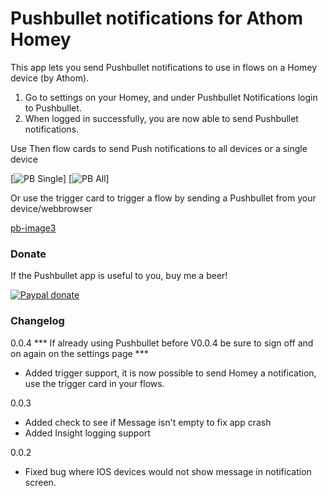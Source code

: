 # Pushbullet notifications for Athom Homey

This app lets you send Pushbullet notifications to use in flows on a Homey device (by Athom).

1. Go to settings on your Homey, and under Pushbullet Notifications login to Pushbullet.
2. When logged in successfully, you are now able to send Pushbullet notifications.

Use Then flow cards to send Push notifications to all devices or a single device

[![PB Single][pb-image1]] [![PB All][pb-image2]]

Or use the trigger card to trigger a flow by sending a Pushbullet from your device/webbrowser

[pb-image3]

### Donate
If the Pushbullet app is useful to you, buy me a beer!

[![Paypal donate][pp-donate-image]][pp-donate-link]

[pp-donate-link]: https://www.paypal.com/cgi-bin/webscr?cmd=_donations&business=D8RA9P824YZ62&lc=NL&item_name=Pushbullet%2dHomey&currency_code=EUR&bn=PP%2dDonationsBF%3abtn_donateCC_LG%2egif%3aNonHosted
[pp-donate-image]: https://www.paypalobjects.com/en_US/i/btn/btn_donateCC_LG.gif
[pb-image1]: http://bmwcodingdatabase.com/images/PB1.png
[pb-image2]: http://bmwcodingdatabase.com/images/PB2.png
[pb-image3]: http://bmwcodingdatabase.com/images/PB3.png

### Changelog

0.0.4
*** If already using Pushbullet before V0.0.4 be sure to sign off and on again on the settings page ***
- Added trigger support, it is now possible to send Homey a notification, use the trigger card in your flows.

0.0.3

- Added check to see if Message isn't empty to fix app crash
- Added Insight logging support

0.0.2

- Fixed bug where IOS devices would not show message in notification screen.
